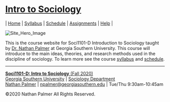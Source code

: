 # [Intro to Sociology](https://ishimby.github.io/Soc101/)

| [Home](https://ishimby.github.io/Soc101/) | [Syllabus](https://ishimby.github.io/Soc101/syllabus.html) | [Schedule](https://ishimby.github.io/Soc101/schedule.html) | [Assignments](https://ishimby.github.io/Soc101/assignments.html) | [Help](https://ishimby.github.io/Soc101/help.html) |


![Site_Hero_Image](https://res.cloudinary.com/ishimby/image/upload/v1594073528/shutterstock_160644944-compressor_qi5ae2.jpg)

This is the course website for Soci1101-D Introduction to Sociology taught by [Dr. Nathan Palmer](www.natepalmer.org) at Georgia Southern University. This course will introduce to the main ideas, theories, and research methods used in the discipline of sociology. To learn more see the course [syllabus](https://ishimby.github.io/Soc101/syllabus.html) and [schedule](https://ishimby.github.io/Soc101/schedule.html). 

---

[**Soci1101-D: Intro to Sociology** (Fall 2020)](https://ishimby.github.io/Soc101/)  
[Georgia Southern University](https://www.georgiasouthern.edu/) | [Sociology Department](https://cbss.georgiasouthern.edu/socianth/)  
[Nathan Palmer](www.natepalmer.org) | [npalmer@georgiasouthern.edu](mailto:npalmer@georgiasouthern.edu) | Tue/Thu 9:30am-10:45am 
  
©2020 Nathan Palmer All Rights Reserved.